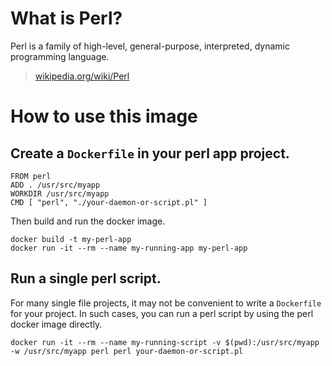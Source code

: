 # What is Perl?
Perl is a family of high-level, general-purpose, interpreted, dynamic programming language.

> [wikipedia.org/wiki/Perl](https://en.wikipedia.org/wiki/Perl)

# How to use this image

## Create a `Dockerfile` in your perl app project.

    FROM perl
    ADD . /usr/src/myapp
    WORKDIR /usr/src/myapp
    CMD [ "perl", "./your-daemon-or-script.pl" ]

Then build and run the docker image.

    docker build -t my-perl-app
    docker run -it --rm --name my-running-app my-perl-app

## Run a single perl script.

For many single file projects, it may not be convenient to write a `Dockerfile` for your project. In such cases, you can run a perl script by using the perl docker image directly.

    docker run -it --rm --name my-running-script -v $(pwd):/usr/src/myapp -w /usr/src/myapp perl perl your-daemon-or-script.pl
